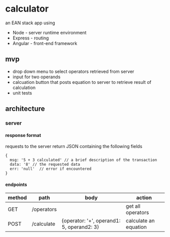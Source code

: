 # calculator
an EAN stack app using 
  * Node - server runtime environment
  * Express - routing
  * Angular - front-end framework

## mvp
 * drop down menu to select operators retrieved from server
 * input for two operands
 * calcuation button that posts equation to server to retrieve result of calculation
 * unit tests

## architecture

### server
#### response format
requests to the server return JSON containing the following fields
```
{
  msg: '5 + 3 calculated' // a brief description of the transaction
  data: '8' // the requested data
  err: 'null'  // error if encountered
}
```

#### endpoints
method | path | body | action
--- | --- | --- | ---
GET | /operators | | get all operators
POST | /calculate | {operator: '+', operand1: 5, operand2: 3} | calculate an equation
